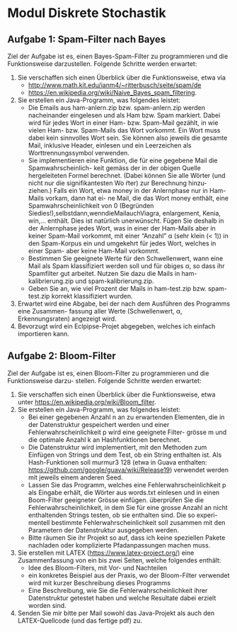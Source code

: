 # Modul Diskrete Stochastik

## Aufgabe 1: Spam-Filter nach Bayes
Ziel der Aufgabe ist es, einen Bayes-Spam-Filter zu programmieren und die Funktionsweise darzustellen.
Folgende Schritte werden erwartet:
1. Sie verschaffen sich einen Überblick über die Funktionsweise, etwa via
   - http://www.math.kit.edu/ianm4/~ritterbusch/seite/spam/de
   - https://en.wikipedia.org/wiki/Naive_Bayes_spam_filtering.
2. Sie erstellen ein Java-Programm, was folgendes leistet:
   - Die Emails aus ham-anlern.zip bzw. spam-anlern.zip werden nacheinander eingelesen
und als Ham bzw. Spam markiert. Dabei wird für jedes Wort in einer Ham- bzw. Spam-Mail gezählt, in wie vielen Ham- bzw. Spam-Mails das Wort vorkommt. Ein Wort muss dabei kein sinnvolles Wort sein. Sie können also jeweils die gesamte Mail, inklusive Header, einlesen und ein Leerzeichen als Worttrennungssymbol verwenden.
   - Sie implementieren eine Funktion, die für eine gegebene Mail die Spamwahrscheinlich- keit gemäss der in der obigen Quelle hergeleiteten Formel berechnet. (Dabei können Sie alle Wörter (und nicht nur die signifikantesten Wo ̈rter) zur Berechnung hinzu- ziehen.)
Falls ein Wort, etwa money in der Anlernphase nur in Ham-Mails vorkam, dann hat ei- ne Mail, die das Wort money enthält, eine Spamwahrscheinlichkeit von 0 (Begründen Siedies!),selbstdann,wenndieMailauchViagra, enlargement, Kenia, win,... enthält. Dies ist natürlich unerwünscht. Fügen Sie deshalb in der Anlernphase jedes Wort, was in einer der Ham-Mails aber in keiner Spam-Mail vorkommt, mit einer “Anzahl” α (sehr klein (< 1)) in den Spam-Korpus ein und umgekehrt für jedes Wort, welches in einer Spam- aber keine Ham-Mail vorkommt.
   - Bestimmen Sie geeignete Werte für den Schwellenwert, wann eine Mail als Spam klassifiziert werden soll und für obiges α, so dass ihr Spamfilter gut arbeitet. Nutzen Sie dazu die Mails in ham-kalibrierung.zip und spam-kalibrierung.zip.
   - Geben Sie an, wie viel Prozent der Mails in ham-test.zip bzw. spam-test.zip korrekt klassifiziert wurden.
3. Erwartet wird eine Abgabe, bei der nach dem Ausführen des Programms eine Zusammen- fassung aller Werte (Schwellenwert, α, Erkennungsraten) angezeigt wird.
4. Bevorzugt wird ein Eclpipse-Projet abgegeben, welches ich einfach importieren kann.

## Aufgabe 2: Bloom-Filter
Ziel der Aufgabe ist es, einen Bloom-Filter zu programmieren und die Funktionsweise darzu- stellen.
Folgende Schritte werden erwartet:
1. Sie verschaffen sich einen Überblick über die Funktionsweise, etwa unter https://en.wikipedia.org/wiki/Bloom_filter.
2. Sie erstellen ein Java-Programm, was folgendes leistet:
   - Bei einer gegebenen Anzahl n an zu erwartenden Elementen, die in der Datenstruktur
gespeichert werden und einer Fehlerwahrscheinlichkeit p wird eine geeignete Filter- grösse m und die optimale Anzahl k an Hashfunktionen berechnet.
   - Die Datenstruktur wird implementiert, mit den Methoden zum Einfügen von Strings und dem Test, ob ein String enthalten ist. Als Hash-Funktionen soll murmur3 128 (etwa in Guava enthalten: https://github.com/google/guava/wiki/Release19) verwendet werden mit jeweils einem anderen Seed.
   - Lassen Sie das Programm, welches eine Fehlerwahrscheinlichkeit p als Eingabe erhält, die Wörter aus words.txt einlesen und in einen Boom-Filter geeigneter Grösse einfügen. überprüfen Sie die Fehlerwahrscheinlichkeit, in dem Sie für eine grosse Anzahl an nicht enthaltenden Strings testen, ob sie enthalten sind. Die so experi- mentell bestimmte Fehlerwahrscheinlichkeit soll zusammen mit den Parametern der Datenstruktur ausgegeben werden.
   - Bitte räumen Sie ihr Projekt so auf, dass ich keine speziellen Pakete nachladen oder komplizierte Pfadanpassungen machen muss.
3. Sie erstellen mit LATEX (https://www.latex-project.org/) eine Zusammenfassung von ein bis zwei Seiten, welche folgendes enthält:
   - Idee des Bloom-Filters, mit Vor- und Nachteilen
   - ein konkretes Beispiel aus der Praxis, wo der Bloom-Filter verwendet wird mit kurzer Beschreibung dieses Programms
   - Eine Beschreibung, wie Sie die Fehlerwahrscheinlichkeit ihrer Datenstruktur getestet haben und welche Resultate dabei erzielt worden sind.
4. Senden Sie mir bitte per Mail sowohl das Java-Projekt als auch den LATEX-Quellcode (und das fertige pdf) zu.
